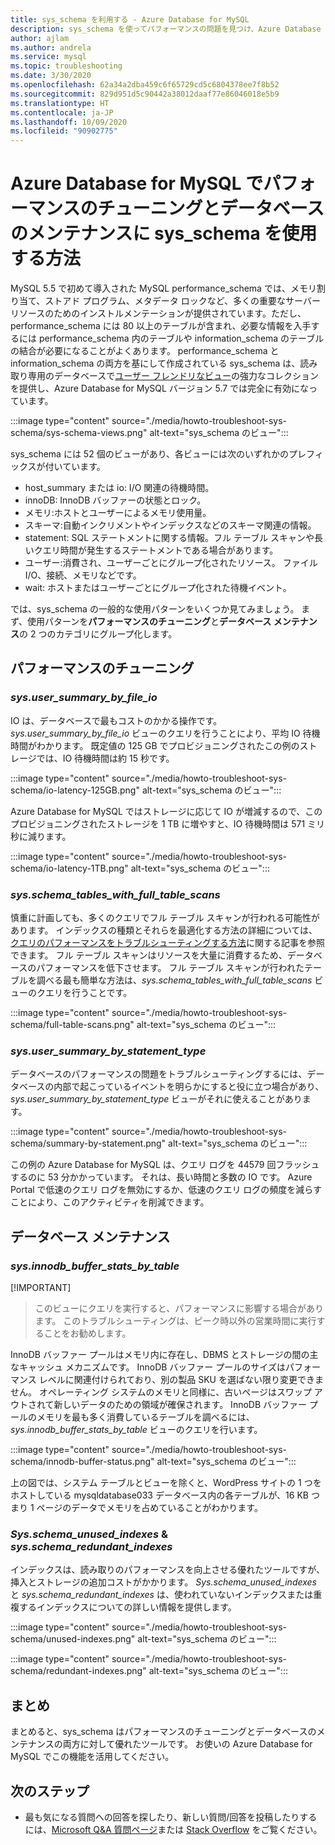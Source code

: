 ```yaml
---
title: sys_schema を利用する - Azure Database for MySQL
description: sys_schema を使ってパフォーマンスの問題を見つけ、Azure Database for MySQL のデータベースを保守する方法について説明します。
author: ajlam
ms.author: andrela
ms.service: mysql
ms.topic: troubleshooting
ms.date: 3/30/2020
ms.openlocfilehash: 62a34a2dba459c6f65729cd5c6804378ee7f8b52
ms.sourcegitcommit: 829d951d5c90442a38012daaf77e86046018e5b9
ms.translationtype: HT
ms.contentlocale: ja-JP
ms.lasthandoff: 10/09/2020
ms.locfileid: "90902775"
---
```

# <a name="how-to-use-sys_schema-for-performance-tuning-and-database-maintenance-in-azure-database-for-mysql"></a>Azure Database for MySQL でパフォーマンスのチューニングとデータベースのメンテナンスに sys_schema を使用する方法

MySQL 5.5 で初めて導入された MySQL performance_schema では、メモリ割り当て、ストアド プログラム、メタデータ ロックなど、多くの重要なサーバー リソースのためのインストルメンテーションが提供されています。ただし、performance_schema には 80 以上のテーブルが含まれ、必要な情報を入手するには performance_schema 内のテーブルや information_schema のテーブルの結合が必要になることがよくあります。 performance_schema と information_schema の両方を基にして作成されている sys_schema は、読み取り専用のデータベースで[ユーザー フレンドリなビュー](https://dev.mysql.com/doc/refman/5.7/en/sys-schema-views.html)の強力なコレクションを提供し、Azure Database for MySQL バージョン 5.7 では完全に有効になっています。

:::image type="content" source="./media/howto-troubleshoot-sys-schema/sys-schema-views.png" alt-text="sys_schema のビュー":::

sys_schema には 52 個のビューがあり、各ビューには次のいずれかのプレフィックスが付いています。

- host_summary または io: I/O 関連の待機時間。
- innoDB: InnoDB バッファーの状態とロック。
- メモリ:ホストとユーザーによるメモリ使用量。
- スキーマ:自動インクリメントやインデックスなどのスキーマ関連の情報。
- statement: SQL ステートメントに関する情報。フル テーブル スキャンや長いクエリ時間が発生するステートメントである場合があります。
- ユーザー:消費され、ユーザーごとにグループ化されたリソース。 ファイル I/O、接続、メモリなどです。
- wait: ホストまたはユーザーごとにグループ化された待機イベント。

では、sys_schema の一般的な使用パターンをいくつか見てみましょう。 まず、使用パターンを**パフォーマンスのチューニング**と**データベース メンテナンス**の 2 つのカテゴリにグループ化します。

## <a name="performance-tuning"></a>パフォーマンスのチューニング

### <a name="sysuser_summary_by_file_io"></a>*sys.user_summary_by_file_io*

IO は、データベースで最もコストのかかる操作です。 *sys.user_summary_by_file_io* ビューのクエリを行うことにより、平均 IO 待機時間がわかります。 既定値の 125 GB でプロビジョニングされたこの例のストレージでは、IO 待機時間は約 15 秒です。

:::image type="content" source="./media/howto-troubleshoot-sys-schema/io-latency-125GB.png" alt-text="sys_schema のビュー":::

Azure Database for MySQL ではストレージに応じて IO が増減するので、このプロビジョニングされたストレージを 1 TB に増やすと、IO 待機時間は 571 ミリ秒に減ります。

:::image type="content" source="./media/howto-troubleshoot-sys-schema/io-latency-1TB.png" alt-text="sys_schema のビュー":::

### <a name="sysschema_tables_with_full_table_scans"></a>*sys.schema_tables_with_full_table_scans*

慎重に計画しても、多くのクエリでフル テーブル スキャンが行われる可能性があります。 インデックスの種類とそれらを最適化する方法の詳細については、[クエリのパフォーマンスをトラブルシューティングする方法](./howto-troubleshoot-query-performance.md)に関する記事を参照できます。 フル テーブル スキャンはリソースを大量に消費するため、データベースのパフォーマンスを低下させます。 フル テーブル スキャンが行われたテーブルを調べる最も簡単な方法は、*sys.schema_tables_with_full_table_scans* ビューのクエリを行うことです。

:::image type="content" source="./media/howto-troubleshoot-sys-schema/full-table-scans.png" alt-text="sys_schema のビュー":::

### <a name="sysuser_summary_by_statement_type"></a>*sys.user_summary_by_statement_type*

データベースのパフォーマンスの問題をトラブルシューティングするには、データベースの内部で起こっているイベントを明らかにすると役に立つ場合があり、*sys.user_summary_by_statement_type* ビューがそれに使えることがあります。

:::image type="content" source="./media/howto-troubleshoot-sys-schema/summary-by-statement.png" alt-text="sys_schema のビュー":::

この例の Azure Database for MySQL は、クエリ ログを 44579 回フラッシュするのに 53 分かかっています。 それは、長い時間と多数の IO です。 Azure Portal で低速のクエリ ログを無効にするか、低速のクエリ ログの頻度を減らすことにより、このアクティビティを削減できます。

## <a name="database-maintenance"></a>データベース メンテナンス

### <a name="sysinnodb_buffer_stats_by_table"></a>*sys.innodb_buffer_stats_by_table*

[!IMPORTANT]
> このビューにクエリを実行すると、パフォーマンスに影響する場合があります。 このトラブルシューティングは、ピーク時以外の営業時間に実行することをお勧めします。

InnoDB バッファー プールはメモリ内に存在し、DBMS とストレージの間の主なキャッシュ メカニズムです。 InnoDB バッファー プールのサイズはパフォーマンス レベルに関連付けられており、別の製品 SKU を選ばない限り変更できません。 オペレーティング システムのメモリと同様に、古いページはスワップ アウトされて新しいデータのための領域が確保されます。 InnoDB バッファー プールのメモリを最も多く消費しているテーブルを調べるには、*sys.innodb_buffer_stats_by_table* ビューのクエリを行います。

:::image type="content" source="./media/howto-troubleshoot-sys-schema/innodb-buffer-status.png" alt-text="sys_schema のビュー":::

上の図では、システム テーブルとビューを除くと、WordPress サイトの 1 つをホストしている mysqldatabase033 データベース内の各テーブルが、16 KB つまり 1 ページのデータでメモリを占めていることがわかります。

### <a name="sysschema_unused_indexes--sysschema_redundant_indexes"></a>*Sys.schema_unused_indexes* & *sys.schema_redundant_indexes*

インデックスは、読み取りのパフォーマンスを向上させる優れたツールですが、挿入とストレージの追加コストがかかります。 *Sys.schema_unused_indexes* と *sys.schema_redundant_indexes* は、使われていないインデックスまたは重複するインデックスについての詳しい情報を提供します。

:::image type="content" source="./media/howto-troubleshoot-sys-schema/unused-indexes.png" alt-text="sys_schema のビュー":::

:::image type="content" source="./media/howto-troubleshoot-sys-schema/redundant-indexes.png" alt-text="sys_schema のビュー":::

## <a name="conclusion"></a>まとめ

まとめると、sys_schema はパフォーマンスのチューニングとデータベースのメンテナンスの両方に対して優れたツールです。 お使いの Azure Database for MySQL でこの機能を活用してください。 

## <a name="next-steps"></a>次のステップ
- 最も気になる質問への回答を探したり、新しい質問/回答を投稿したりするには、[Microsoft Q&A 質問ページ](https://docs.microsoft.com/answers/topics/azure-database-mysql.html)または [Stack Overflow](https://stackoverflow.com/questions/tagged/azure-database-mysql) をご覧ください。
